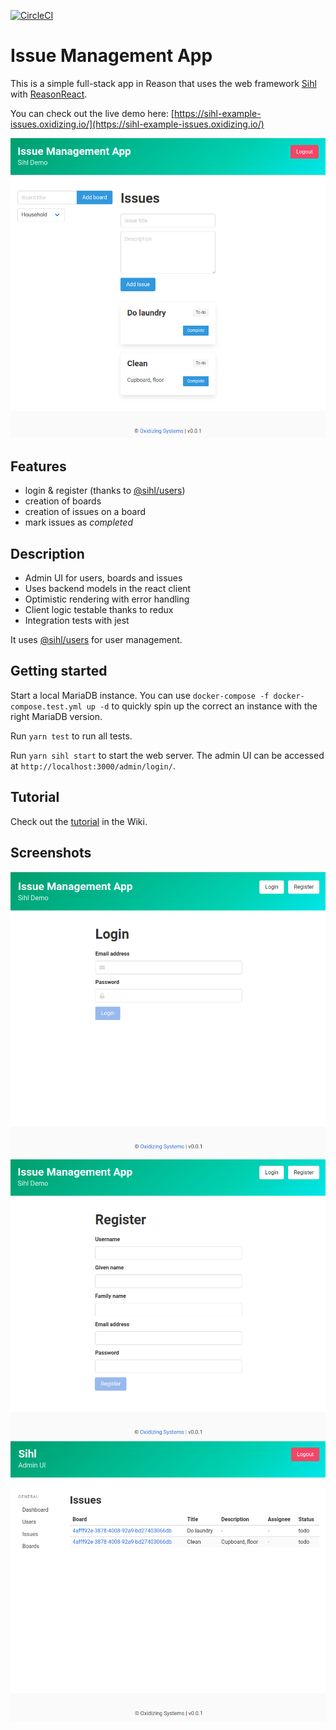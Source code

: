 [![CircleCI](https://circleci.com/gh/oxidizing/sihl-example-issues.svg?style=svg&circle-token=1351b6152d0a4c49555dada65d80fa977159028c)](https://circleci.com/gh/oxidizing/sihl-example-issues)

# Issue Management App

This is a simple full-stack app in Reason that uses the web framework [Sihl](https://github.com/oxidizing/sihl/) with [ReasonReact](https://reasonml.github.io/reason-react/).

You can check out the live demo here: [https://sihl-example-issues.oxidizing.io/](https://sihl-example-issues.oxidizing.io/)

![Screenshot](/images/screen3.png)

## Features

- login & register (thanks to [@sihl/users](https://www.npmjs.com/package/@sihl/users))
- creation of boards
- creation of issues on a board
- mark issues as *completed*

## Description

- Admin UI for users, boards and issues
- Uses backend models in the react client
- Optimistic rendering with error handling
- Client logic testable thanks to redux
- Integration tests with jest

It uses [@sihl/users](https://www.npmjs.com/package/@sihl/users) for user management.

## Getting started

Start a local MariaDB instance. You can use `docker-compose -f docker-compose.test.yml up -d` to quickly spin up the correct an instance with the right MariaDB version.

Run `yarn test` to run all tests.

Run `yarn sihl start` to start the web server. The admin UI can be accessed at `http://localhost:3000/admin/login/`.

## Tutorial

Check out the [tutorial](https://github.com/oxidizing/sihl/wiki/Tutorial:-Issue-management-app) in the Wiki.

## Screenshots

![Screenshot](/images/screen1.png)
![Screenshot](/images/screen2.png)
![Screenshot](/images/screen4.png)
